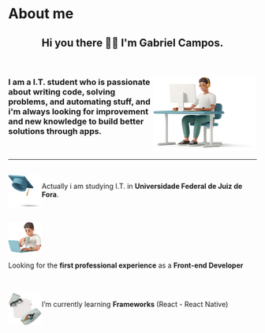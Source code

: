 #   About me
<h2 align="center">Hi you there 👋🏻 I'm Gabriel Campos.</h2>

<br>
<div>
<img width="210px" height="150px" align="right" src="./plus/me.png" alt="">
<h3 align="left" > I am a I.T. student who is passionate about writing code, solving problems, and automating stuff, and i'm always looking for improvement and new knowledge to build better solutions through apps.</h3>
</div>
<br>
<hr>

<br>
<img align="left" src="./plus/yy.png" alt="" width="68px" height="65px"> <p>Actually i am studying I.T. in <b>Universidade Federal de Juiz de Fora</b>.</p>
<br>
<br>
<img align="center" src="./plus/zz.png" alt="" width="68px" height="65px"><p>Looking for the <b>first professional experience</b> as a <b>Front-end Developer</b></p>
<br>
<br>
<img align="left" src="./plus\a.png" alt="" width="68px" height="65px">
<p>I’m currently learning <b>Frameworks</b> (React - React Native)</p>





<br>




